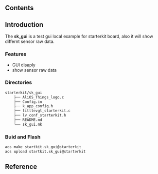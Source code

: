 ## Contents

## Introduction

The **sk_gui** is a test gui local example for starterkit board, also it will show differnt sensor raw data.

### Features

- GUI disaply
- show sensor raw data

### Directories

```sh
starterkit/sk_gui
	├── AliOS_Things_logo.c
	├── Config.in
	├── k_app_config.h
	├── littlevgl_starterkit.c
	├── lv_conf_starterkit.h
	├── README.md
	└── sk_gui.mk
```

### Buid and Flash

```sh
aos make startkit.sk_gui@starterkit
aos upload startkit.sk_gui@starterkit
```
## Reference